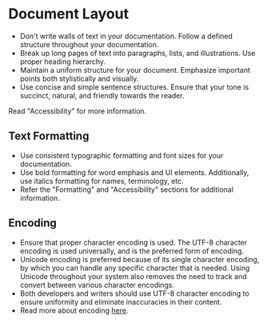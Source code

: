 # Document Layout

- Don't write walls of text in your documentation. Follow a defined structure throughout your documentation.
- Break up long pages of text into paragraphs, lists, and illustrations. Use proper heading hierarchy.
- Maintain a uniform structure for your document. Emphasize important points both stylistically and visually.
- Use concise and simple sentence structures. Ensure that your tone is succinct, natural, and friendly towards the reader.  

Read "Accessibility" for more information.

## Text Formatting

- Use consistent typographic formatting and font sizes for your documentation.
- Use bold formatting for word emphasis and UI elements. Additionally, use italics formatting for names, terminology, etc.
- Refer the "Formatting" and "Accessibility" sections for additional information.

## Encoding

- Ensure that proper character encoding is used. The UTF-8 character encoding is used universally, and is the preferred form of encoding.
- Unicode encoding is preferred because of its single character encoding, by which you can handle any specific character that is needed. Using Unicode throughout your system also removes the need to track and convert between various character encodings.
- Both developers and writers should use UTF-8 character encoding to ensure uniformity and eliminate inaccuracies in their content.
- Read more about encoding [here](https://www.w3.org/International/questions/qa-what-is-encoding).
